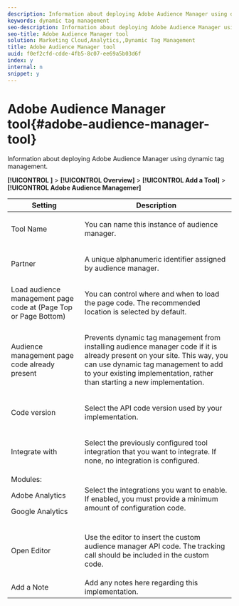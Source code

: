 ```yaml
---
description: Information about deploying Adobe Audience Manager using dynamic tag management.
keywords: dynamic tag management
seo-description: Information about deploying Adobe Audience Manager using dynamic tag management.
seo-title: Adobe Audience Manager tool
solution: Marketing Cloud,Analytics,,Dynamic Tag Management
title: Adobe Audience Manager tool
uuid: f0ef2cfd-cdde-4fb5-8c07-ee69a5b03d6f
index: y
internal: n
snippet: y
---
```


# Adobe Audience Manager tool{#adobe-audience-manager-tool}

Information about deploying Adobe Audience Manager using dynamic tag management.

 **[!UICONTROL <Web Property Name>]** > **[!UICONTROL Overview]** > **[!UICONTROL Add a Tool]** > **[!UICONTROL Adobe Audience Managemer]** 

<table id="table_722D8A274A3448EB918DBB682FF68C24"> 
 <thead> 
  <tr> 
   <th colname="col1" class="entry"> Setting </th> 
   <th colname="col2" class="entry"> Description </th> 
  </tr> 
 </thead>
 <tbody> 
  <tr> 
   <td colname="col1"> Tool Name </td> 
   <td colname="col2"> <p>You can name this instance of audience manager. </p> </td> 
  </tr> 
  <tr> 
   <td colname="col1"> Partner </td> 
   <td colname="col2"> <p>A unique alphanumeric identifier assigned by audience manager. </p> </td> 
  </tr> 
  <tr> 
   <td colname="col1"> Load audience management page code at (Page Top or Page Bottom) </td> 
   <td colname="col2"> <p>You can control where and when to load the page code. The recommended location is selected by default. </p> </td> 
  </tr> 
  <tr> 
   <td colname="col1"> Audience management page code already present </td> 
   <td colname="col2"> <p>Prevents dynamic tag management from installing audience manager code if it is already present on your site. This way, you can use dynamic tag management to add to your existing implementation, rather than starting a new implementation. </p> </td> 
  </tr> 
  <tr> 
   <td colname="col1"> Code version </td> 
   <td colname="col2"> <p>Select the API code version used by your implementation. </p> </td> 
  </tr> 
  <tr> 
   <td colname="col1"> Integrate with </td> 
   <td colname="col2"> <p>Select the previously configured tool integration that you want to integrate. If none, no integration is configured. </p> </td> 
  </tr> 
  <tr> 
   <td colname="col1">Modules: <p>Adobe Analytics </p> <p>Google Analytics </p> </td> 
   <td colname="col2"> <p>Select the integrations you want to enable. If enabled, you must provide a minimum amount of configuration code. </p> </td> 
  </tr> 
  <tr> 
   <td colname="col1"> Open Editor </td> 
   <td colname="col2"> <p>Use the editor to insert the custom audience manager API code. The tracking call should be included in the custom code. </p> </td> 
  </tr> 
  <tr> 
   <td colname="col1"> Add a Note </td> 
   <td colname="col2"> Add any notes here regarding this implementation. </td> 
  </tr> 
 </tbody> 
</table>

